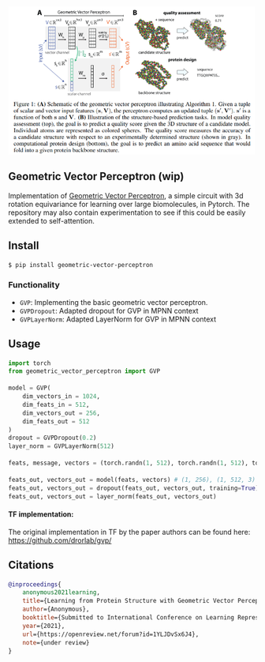 <img src="./diagram.png" width="500px"></img>

## Geometric Vector Perceptron (wip)

Implementation of <a href="https://openreview.net/forum?id=1YLJDvSx6J4">Geometric Vector Perceptron</a>, a simple circuit with 3d rotation equivariance for learning over large biomolecules, in Pytorch. The repository may also contain experimentation to see if this could be easily extended to self-attention.

## Install

```bash
$ pip install geometric-vector-perceptron
```

### Functionality
* `GVP`: Implementing the basic geometric vector perceptron.
* `GVPDropout`: Adapted dropout for GVP in MPNN context
* `GVPLayerNorm`: Adapted LayerNorm for GVP in MPNN context

## Usage

```python
import torch
from geometric_vector_perceptron import GVP

model = GVP(
    dim_vectors_in = 1024,
    dim_feats_in = 512,
    dim_vectors_out = 256,
    dim_feats_out = 512
)
dropout = GVPDropout(0.2)
layer_norm = GVPLayerNorm(512)

feats, message, vectors = (torch.randn(1, 512), torch.randn(1, 512), torch.randn(1, 1024, 3))

feats_out, vectors_out = model(feats, vectors) # (1, 256), (1, 512, 3)
feats_out, vectors_out = dropout(feats_out, vectors_out, training=True)
feats_out, vectors_out = layer_norm(feats_out, vectors_out)
```

#### TF implementation:
The original implementation in TF by the paper authors can be found here: https://github.com/drorlab/gvp/

## Citations

```bibtex
@inproceedings{
    anonymous2021learning,
    title={Learning from Protein Structure with Geometric Vector Perceptrons},
    author={Anonymous},
    booktitle={Submitted to International Conference on Learning Representations},
    year={2021},
    url={https://openreview.net/forum?id=1YLJDvSx6J4},
    note={under review}
}
```
